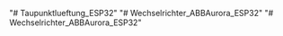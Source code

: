"# Taupunktlueftung_ESP32" 
"# Wechselrichter_ABBAurora_ESP32" 
"# Wechselrichter_ABBAurora_ESP32" 
